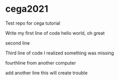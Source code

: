 # cega2021
Test repo for cega tutorial

Write my first line of code hello world, oh great  

second line  

Third line of code I realized something was missing

fourthline  from another computer

add another line
this will create trouble
